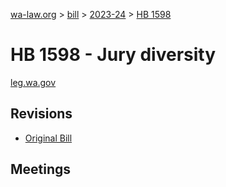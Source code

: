 [wa-law.org](/) > [bill](/bill/) > [2023-24](/bill/2023-24/) > [HB 1598](/bill/2023-24/hb/1598/)

# HB 1598 - Jury diversity
[leg.wa.gov](https://app.leg.wa.gov/billsummary?BillNumber=1598&Year=2023&Initiative=false)

## Revisions
* [Original Bill](1/)

## Meetings